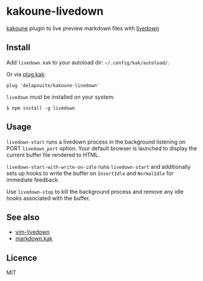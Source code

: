 # kakoune-livedown

[kakoune](http://kakoune.org) plugin to live preview markdown files with [livedown](https://github.com/shime/livedown)

## Install

Add `livedown.kak` to your autoload dir: `~/.config/kak/autoload/`.

Or via [plug.kak](https://github.com/andreyorst/plug.kak):

```
plug 'delapouite/kakoune-livedown'
```

`livedown` must be installed on your system:

```
$ npm install -g livedown
```

## Usage

`livedown-start` runs a livedown process in the background listening on PORT `livedown_port` option.
Your default browser is launched to display the current buffer file rendered to HTML.

`livedown-start-with-write-on-idle` runs `livedown-start` and additionally sets up hooks
to write the buffer on `InsertIdle` and `NormalIdle` for immediate feedback.

Use `livedown-stop` to kill the background process and remove any idle hooks associated with the buffer.

## See also

- [vim-livedown](https://github.com/shime/vim-livedown)
- [markdown.kak](https://github.com/mawww/kakoune/blob/master/rc/filetype/markdown.kak)

## Licence

MIT
